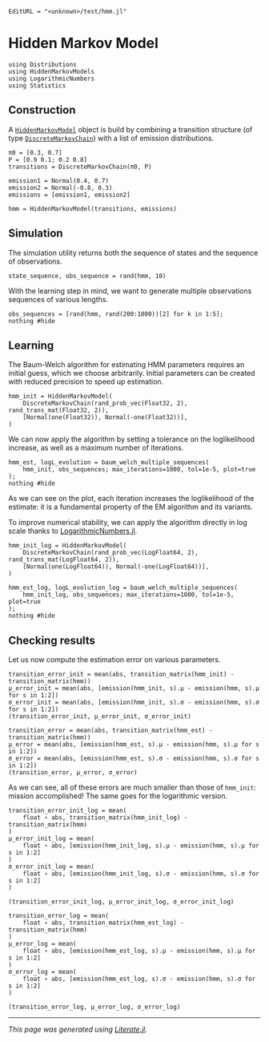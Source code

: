```@meta
EditURL = "<unknown>/test/hmm.jl"
```

# Hidden Markov Model

````@example hmm
using Distributions
using HiddenMarkovModels
using LogarithmicNumbers
using Statistics
````

## Construction

A [`HiddenMarkovModel`](@ref) object is build by combining a transition structure (of type [`DiscreteMarkovChain`](@ref)) with a list of emission distributions.

````@example hmm
π0 = [0.3, 0.7]
P = [0.9 0.1; 0.2 0.8]
transitions = DiscreteMarkovChain(π0, P)
````

````@example hmm
emission1 = Normal(0.4, 0.7)
emission2 = Normal(-0.8, 0.3)
emissions = [emission1, emission2]
````

````@example hmm
hmm = HiddenMarkovModel(transitions, emissions)
````

## Simulation

The simulation utility returns both the sequence of states and the sequence of observations.

````@example hmm
state_sequence, obs_sequence = rand(hmm, 10)
````

With the learning step in mind, we want to generate multiple observations sequences of various lengths.

````@example hmm
obs_sequences = [rand(hmm, rand(200:1000))[2] for k in 1:5];
nothing #hide
````

## Learning

The Baum-Welch algorithm for estimating HMM parameters requires an initial guess, which we choose arbitrarily.
Initial parameters can be created with reduced precision to speed up estimation.

````@example hmm
hmm_init = HiddenMarkovModel(
    DiscreteMarkovChain(rand_prob_vec(Float32, 2), rand_trans_mat(Float32, 2)),
    [Normal(one(Float32)), Normal(-one(Float32))],
)
````

We can now apply the algorithm by setting a tolerance on the loglikelihood increase, as well as a maximum number of iterations.

````@example hmm
hmm_est, logL_evolution = baum_welch_multiple_sequences(
    hmm_init, obs_sequences; max_iterations=1000, tol=1e-5, plot=true
);
nothing #hide
````

As we can see on the plot, each iteration increases the loglikelihood of the estimate: it is a fundamental property of the EM algorithm and its variants.

To improve numerical stability, we can apply the algorithm directly in log scale thanks to [LogarithmicNumbers.jl](https://github.com/cjdoris/LogarithmicNumbers.jl).

````@example hmm
hmm_init_log = HiddenMarkovModel(
    DiscreteMarkovChain(rand_prob_vec(LogFloat64, 2), rand_trans_mat(LogFloat64, 2)),
    [Normal(one(LogFloat64)), Normal(-one(LogFloat64))],
)

hmm_est_log, logL_evolution_log = baum_welch_multiple_sequences(
    hmm_init_log, obs_sequences; max_iterations=1000, tol=1e-5, plot=true
);
nothing #hide
````

## Checking results

Let us now compute the estimation error on various parameters.

````@example hmm
transition_error_init = mean(abs, transition_matrix(hmm_init) - transition_matrix(hmm))
μ_error_init = mean(abs, [emission(hmm_init, s).μ - emission(hmm, s).μ for s in 1:2])
σ_error_init = mean(abs, [emission(hmm_init, s).σ - emission(hmm, s).σ for s in 1:2])
(transition_error_init, μ_error_init, σ_error_init)
````

````@example hmm
transition_error = mean(abs, transition_matrix(hmm_est) - transition_matrix(hmm))
μ_error = mean(abs, [emission(hmm_est, s).μ - emission(hmm, s).μ for s in 1:2])
σ_error = mean(abs, [emission(hmm_est, s).σ - emission(hmm, s).σ for s in 1:2])
(transition_error, μ_error, σ_error)
````

As we can see, all of these errors are much smaller than those of `hmm_init`: mission accomplished! The same goes for the logarithmic version.

````@example hmm
transition_error_init_log = mean(
    float ∘ abs, transition_matrix(hmm_init_log) - transition_matrix(hmm)
)
μ_error_init_log = mean(
    float ∘ abs, [emission(hmm_init_log, s).μ - emission(hmm, s).μ for s in 1:2]
)
σ_error_init_log = mean(
    float ∘ abs, [emission(hmm_init_log, s).σ - emission(hmm, s).σ for s in 1:2]
)

(transition_error_init_log, μ_error_init_log, σ_error_init_log)
````

````@example hmm
transition_error_log = mean(
    float ∘ abs, transition_matrix(hmm_est_log) - transition_matrix(hmm)
)
μ_error_log = mean(
    float ∘ abs, [emission(hmm_est_log, s).μ - emission(hmm, s).μ for s in 1:2]
)
σ_error_log = mean(
    float ∘ abs, [emission(hmm_est_log, s).σ - emission(hmm, s).σ for s in 1:2]
)

(transition_error_log, μ_error_log, σ_error_log)
````

---

*This page was generated using [Literate.jl](https://github.com/fredrikekre/Literate.jl).*

